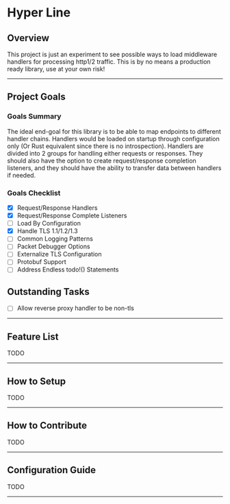 # Hyper Line
## Overview
This project is just an experiment to see possible ways to load middleware handlers for processing http1/2 traffic. This is by no means a production ready library, use at your own risk!

* * *

## Project Goals

### Goals Summary
The ideal end-goal for this library is to be able to map endpoints to different handler chains. 
Handlers would be loaded on startup through configuration only (Or Rust equivalent since there is no introspection). Handlers are divided into 2 groups for handling either requests or responses. 
They should also have the option to create request/response completion listeners, and they should have the ability to transfer data between handlers if needed.

### Goals Checklist
- [x] Request/Response Handlers
- [x] Request/Response Complete Listeners
- [ ] Load By Configuration
- [x] Handle TLS 1.1/1.2/1.3
- [ ] Common Logging Patterns
- [ ] Packet Debugger Options
- [ ] Externalize TLS Configuration
- [ ] Protobuf Support
- [ ] Address Endless todo!() Statements

## Outstanding Tasks
- [ ] Allow reverse proxy handler to be non-tls

* * *

## Feature List
TODO

* * *

## How to Setup
TODO

* * *

## How to Contribute
TODO

* * *

## Configuration Guide
TODO

* * *